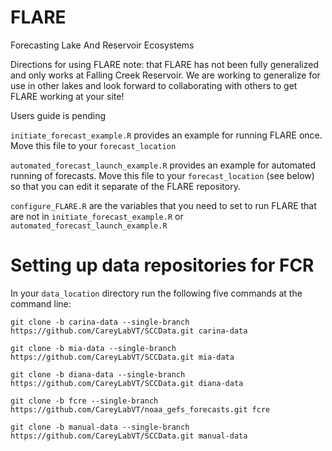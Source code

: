 # FLARE
Forecasting Lake And Reservoir Ecosystems

Directions for using FLARE
note: that FLARE has not been fully generalized and only works at Falling Creek Reservoir.  We are working to generalize for use in other lakes and look forward to collaborating with others to get FLARE working at your site!

Users guide is pending

`initiate_forecast_example.R` provides an example for running FLARE once. Move this file to your `forecast_location`

`automated_forecast_launch_example.R` provides an example for automated running of forecasts.  Move this file to your `forecast_location` (see below) so that you can edit it separate of the FLARE repository.  

`configure_FLARE.R` are the variables that you need to set to run FLARE that are not in `initiate_forecast_example.R` or `automated_forecast_launch_example.R`

# Setting up data repositories for FCR

In your `data_location` directory run the following five commands at the command line:

`git clone -b carina-data --single-branch https://github.com/CareyLabVT/SCCData.git carina-data`

`git clone -b mia-data --single-branch https://github.com/CareyLabVT/SCCData.git mia-data`

`git clone -b diana-data --single-branch https://github.com/CareyLabVT/SCCData.git diana-data`

`git clone -b fcre --single-branch https://github.com/CareyLabVT/noaa_gefs_forecasts.git fcre`

`git clone -b manual-data --single-branch https://github.com/CareyLabVT/SCCData.git manual-data`


